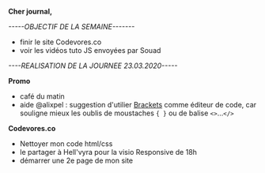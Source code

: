 **Cher journal,**

_-----OBJECTIF DE LA SEMAINE-------_

- finir le site Codevores.co
- voir les vidéos tuto JS envoyées par Souad


_----REALISATION DE LA JOURNEE 23.03.2020-----_

**Promo**

- café du matin
- aide @alixpel : suggestion d'utilier [Brackets](http://brackets.io/) comme éditeur de code, car souligne mieux les oublis de moustaches `{ }` ou de balise `<>`...`</>`

**Codevores.co**

- Nettoyer mon code html/css
- le partager à Hell'vyra pour la visio Responsive de 18h
- démarrer une 2e page de mon site
